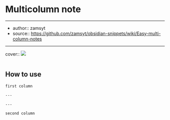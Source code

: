 

# Multicolumn note

---

- author:: zamsyt
- source:: https://github.com/zamsyt/obsidian-snippets/wiki/Easy-multi-column-notes

---

cover:: ![](https://i.imgur.com/0krxxi2.png)

```css

```

## How to use

```md
first column

---

---

second column
```
